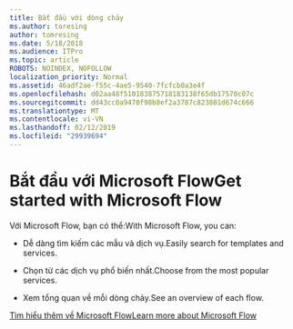 ```yaml
---
title: Bắt đầu với dòng chảy
ms.author: toresing
author: tomresing
ms.date: 5/18/2018
ms.audience: ITPro
ms.topic: article
ROBOTS: NOINDEX, NOFOLLOW
localization_priority: Normal
ms.assetid: 46adf2ae-f55c-4ae5-9540-7fcfcb0a3e4f
ms.openlocfilehash: d02aa48f510183875718183138f65db17570c07c
ms.sourcegitcommit: dd43cc0a9470f98b8ef2a3787c823801d674c666
ms.translationtype: MT
ms.contentlocale: vi-VN
ms.lasthandoff: 02/12/2019
ms.locfileid: "29939694"
---
```

# <a name="get-started-with-microsoft-flow"></a><span data-ttu-id="a1729-102">Bắt đầu với Microsoft Flow</span><span class="sxs-lookup"><span data-stu-id="a1729-102">Get started with Microsoft Flow</span></span>

<span data-ttu-id="a1729-103">Với Microsoft Flow, bạn có thể:</span><span class="sxs-lookup"><span data-stu-id="a1729-103">With Microsoft Flow, you can:</span></span>
  
- <span data-ttu-id="a1729-104">Dễ dàng tìm kiếm các mẫu và dịch vụ.</span><span class="sxs-lookup"><span data-stu-id="a1729-104">Easily search for templates and services.</span></span>
    
- <span data-ttu-id="a1729-105">Chọn từ các dịch vụ phổ biến nhất.</span><span class="sxs-lookup"><span data-stu-id="a1729-105">Choose from the most popular services.</span></span>
    
- <span data-ttu-id="a1729-106">Xem tổng quan về mỗi dòng chảy.</span><span class="sxs-lookup"><span data-stu-id="a1729-106">See an overview of each flow.</span></span>
    
[<span data-ttu-id="a1729-107">Tìm hiểu thêm về Microsoft Flow</span><span class="sxs-lookup"><span data-stu-id="a1729-107">Learn more about Microsoft Flow</span></span>](https://go.microsoft.com/fwlink/?linkid=874446)
  

